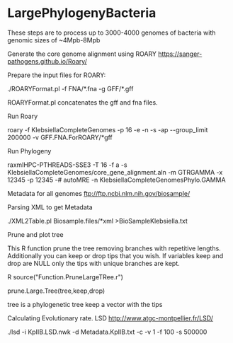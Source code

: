 # LargePhylogenyBacteria
These steps are to process up to 3000-4000 genomes of bacteria with genomic sizes of ~4Mpb-8Mpb  

Generate the core genome alignment using ROARY
https://sanger-pathogens.github.io/Roary/

Prepare the input files for ROARY:

./ROARYFormat.pl -f FNA/\*.fna -g GFF/\*.gff

ROARYFormat.pl concatenates the gff and fna files.

Run Roary

roary -f KlebsiellaCompleteGenomes -p 16 -e -n  -s -ap --group_limit 200000 -v GFF.FNA.ForROARY/\*gff

Run Phylogeny

raxmlHPC-PTHREADS-SSE3 -T 16 -f a -s KlebsiellaCompleteGenomes/core_gene_alignment.aln  -m GTRGAMMA  -x 12345 -p 12345 -# autoMRE -n KlebsiellaCompleteGenomesPhylo.GAMMA

Metadata for all genomes
ftp://ftp.ncbi.nlm.nih.gov/biosample/

Parsing XML to get Metadata

./XML2Table.pl Biosample.files/\*xml >BioSampleKlebsiella.txt

Prune and plot tree

This R function prune the tree removing branches with repetitive lengths. Additionally
you can keep or drop tips that you wish. If variables keep and drop are NULL only the
tips with unique branches are kept.

R 
source("Function.PruneLargeTRee.r")

prune.Large.Tree(tree,keep,drop)

tree is a phylogenetic tree
keep a vector with the tips

Calculating Evolutionary rate. LSD
http://www.atgc-montpellier.fr/LSD/

 ./lsd -i KpIIB.LSD.nwk -d Metadata.KpIIB.txt -c -v 1 -f 100 -s 500000
